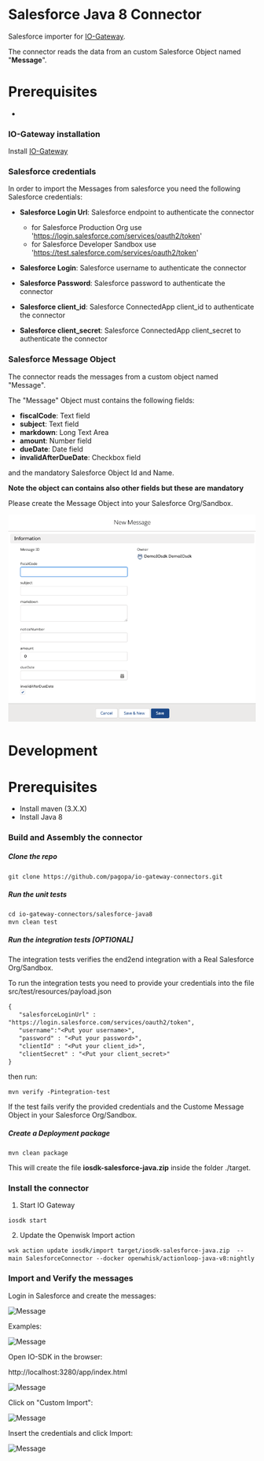 # Salesforce Java 8 Connector
Salesforce importer for [IO-Gateway](https://github.com/pagopa/io-gateway).  

The connector reads the data from an custom Salesforce Object named "**Message**".

# Prerequisites
-
### IO-Gateway installation
Install [IO-Gateway](https://github.com/pagopa/io-gateway)

### Salesforce credentials
In order to import the Messages from salesforce you need the following Salesforce credentials:

- **Salesforce Login Url**:  Salesforce endpoint to authenticate the connector
    - for Salesforce Production Org use 'https://login.salesforce.com/services/oauth2/token'
    - for Salesforce Developer Sandbox use 'https://test.salesforce.com/services/oauth2/token'

- **Salesforce Login**: Salesforce username to authenticate the connector
- **Salesforce Password**: Salesforce password to authenticate the connector
- **Salesforce client_id**: Salesforce ConnectedApp client_id to authenticate the connector
- **Salesforce client_secret**: Salesforce ConnectedApp client_secret to authenticate the connector

### Salesforce Message Object
The connector reads the messages from a custom object named "Message". 

The "Message" Object must contains the following fields:

- **fiscalCode**: Text field
- **subject**: Text field
- **markdown**: Long Text Area
- **amount**: Number field
- **dueDate**: Date field
- **invalidAfterDueDate**: Checkbox field

and the mandatory Salesforce Object Id and Name.

**Note the object can contains also other fields but these are mandatory**

Please create the Message Object into your Salesforce Org/Sandbox.

![Message](images/message.png)


# Development

# Prerequisites
- Install maven (3.X.X)
- Install Java 8

### Build and Assembly the connector

##### Clone the repo
```git clone https://github.com/pagopa/io-gateway-connectors.git```

##### Run the unit tests
```
cd io-gateway-connectors/salesforce-java8
mvn clean test
```

##### Run the integration tests [OPTIONAL]
The integration tests verifies the end2end integration with a Real Salesforce Org/Sandbox.

To run the integration tests you need to provide your credentials into the file src/test/resources/payload.json

```
{
   "salesforceLoginUrl" : "https://login.salesforce.com/services/oauth2/token",
   "username":"<Put your username>",
   "password" : "<Put your password>",
   "clientId" : "<Put your client_id>",
   "clientSecret" : "<Put your client_secret>"
}
```

then run:
```
mvn verify -Pintegration-test
```

If the test fails verify the provided credentials and the Custome Message Object in your Salesforce Org/Sandbox.

##### Create a Deployment package
```
mvn clean package
```

This will create the file **iosdk-salesforce-java.zip** inside the folder ./target.

### Install the connector

1. Start IO Gateway
```
iosdk start
```
2. Update the Openwisk Import action
```
wsk action update iosdk/import target/iosdk-salesforce-java.zip  --main SalesforceConnector --docker openwhisk/actionloop-java-v8:nightly
```

### Import and Verify the messages

Login in Salesforce and create the messages:

![Message](images/messages.png)

Examples:

![Message](images/message-example.png)

Open IO-SDK in the browser:

http://localhost:3280/app/index.html

![Message](images/io-sdk.png)

Click on "Custom Import":

![Message](images/salesforce-connector.png)

Insert the credentials and click Import:

![Message](images/salesforce-messages.png)
